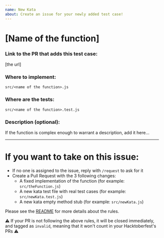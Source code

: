 ```yaml
---
name: New Kata
about: Create an issue for your newly added test case!
---
```


# [Name of the function]

### Link to the PR that adds this test case:

[the url]

### Where to implement:

`src/<name of the function>.js`

### Where are the tests:

`src/<name of the function>.test.js`

### Description (optional):

If the function is complex enough to warrant a description, add it here...

---

# If you want to take on this issue:

- If no one is assigned to the issue, reply with `/request` to ask for it
- Create a Pull Request with the 3 following changes:
  - A fixed implementation of the function (for example: `src/theFunction.js`)
  - A new kata test file with real test cases (for example: `src/newKata.test.js`)
  - A new kata empty method stub (for example: `src/newKata.js`)

Please see the [README](https://github.com/rgehan/hacktoberfest-2k18-katas/blob/master/README.md) for more details about the rules.

:warning: If your PR is not following the above rules, it will be closed immediately, and tagged as `invalid`, meaning that it won't count in your Hacktoberfest's PRs :warning:
